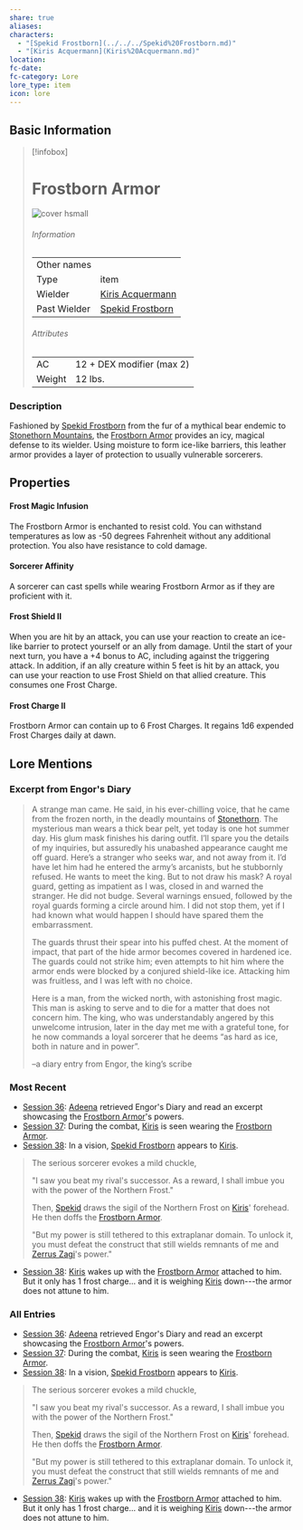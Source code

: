 ```yaml
---
share: true
aliases: 
characters:
  - "[Spekid Frostborn](../../../Spekid%20Frostborn.md)"
  - "[Kiris Acquermann](Kiris%20Acquermann.md)"
location: 
fc-date: 
fc-category: Lore
lore_type: item
icon: lore
---
```


## Basic Information
> [!infobox]
> # Frostborn Armor
> ![cover hsmall](../../zzz_attachments/Frostborn%20Armor.png)
> ###### Information
> |   |  |
> | ---- | ---- |
> | Other names | |
> | Type|item|
> | Wielder | [Kiris Acquermann](../../PCs/Kiris%20Acquermann.md)|
> | Past Wielder| [Spekid Frostborn](../../../Spekid%20Frostborn.md)|
> ###### Attributes
> |   |  |
> | ---- | ---- |
> |AC| 12 + DEX modifier (max 2)|
> |Weight| 12 lbs.|
### Description
Fashioned by [Spekid Frostborn](../../../Spekid%20Frostborn.md) from the fur of a mythical bear endemic to [Stonethorn Mountains](../../Locations/Areas/Stonethorn%20Mountains.md), the [Frostborn Armor](Frostborn%20Armor.md) provides an icy, magical defense to its wielder. Using moisture to form ice-like barriers, this leather armor provides a layer of protection to usually vulnerable sorcerers.
## Properties
#### Frost Magic Infusion
The Frostborn Armor is enchanted to resist cold. You can withstand temperatures as low as -50 degrees Fahrenheit without any additional protection. You also have resistance to cold damage.

#### Sorcerer Affinity
A sorcerer can cast spells while wearing Frostborn Armor as if they are proficient with it.

#### Frost Shield II
When you are hit by an attack, you can use your reaction to create an ice-like barrier to protect yourself or an ally from damage. Until the start of your next turn, you have a +4 bonus to AC, including against the triggering attack. In addition, if an ally creature within 5 feet is hit by an attack, you can use your reaction to use Frost Shield on that allied creature. 
This consumes one Frost Charge.

#### Frost Charge II
Frostborn Armor can contain up to 6 Frost Charges. It regains 1d6 expended Frost Charges daily at dawn.
## Lore Mentions
### Excerpt from **Engor's Diary**
> A strange man came. He said, in his ever-chilling voice, that he came from the frozen north, in the deadly mountains of [Stonethorn](../../Locations/Areas/Stonethorn%20Mountains.md). The mysterious man wears a thick bear pelt, yet today is one hot summer day. His glum mask finishes his daring outfit. I’ll spare you the details of my inquiries, but assuredly his unabashed appearance caught me off guard. Here’s a stranger who seeks war, and not away from it. I’d have let him had he entered the army’s arcanists, but he stubbornly refused. He wants to meet the king. But to not draw his mask? A royal guard, getting as impatient as I was, closed in and warned the stranger. He did not budge. Several warnings ensued, followed by the royal guards forming a circle around him. I did not stop them, yet if I had known what would happen I should have spared them the embarrassment.
> 
> The guards thrust their spear into his puffed chest. At the moment of impact, that part of the hide armor becomes covered in hardened ice. The guards could not strike him; even attempts to hit him where the armor ends were blocked by a conjured shield-like ice. Attacking him was fruitless, and I was left with no choice.
> 
>Here is a man, from the wicked north, with astonishing frost magic. This man is asking to serve and to die for a matter that does not concern him. The king, who was understandably angered by this unwelcome intrusion, later in the day met me with a grateful tone, for he now commands a loyal sorcerer that he deems “as hard as ice, both in nature and in power”.
>
>–a diary entry from Engor, the king’s scribe
### Most Recent
- [Session 36](../../../Session%2036.md): [Adeena](Adeena%20Oberon.md) retrieved Engor's Diary and read an excerpt showcasing the [Frostborn Armor](Frostborn%20Armor.md)'s powers.
- [Session 37](../../Session%20Log/Session%2037.md): During the combat, [Kiris](Kiris%20Acquermann.md) is seen wearing the [Frostborn Armor](Frostborn%20Armor.md).
- [Session 38](../../Session%20Log/Session%2038.md): In a vision, [Spekid Frostborn](Spekid%20Frostborn.md) appears to [Kiris](Kiris%20Acquermann.md).
> The serious sorcerer evokes a mild chuckle,
>
> "I saw you beat my rival's successor. As a reward, I shall imbue you with the power of the Northern Frost."
>
> Then, [Spekid](Spekid%20Frostborn.md) draws the sigil of the Northern Frost on [Kiris](Kiris%20Acquermann.md)' forehead. He then doffs the [Frostborn Armor](Frostborn%20Armor.md).
>
> "But my power is still tethered to this extraplanar domain. To unlock it, you must defeat the construct that still wields remnants of me and [Zerrus Zagi](Zerrus%20Zagi.md)'s power."
- [Session 38](../../Session%20Log/Session%2038.md): [Kiris](Kiris%20Acquermann.md) wakes up with the [Frostborn Armor](Frostborn%20Armor.md) attached to him. But it only has 1 frost charge... and it is weighing [Kiris](Kiris%20Acquermann.md) down---the armor does not attune to him.

### All Entries
- [Session 36](../../../Session%2036.md): [Adeena](Adeena%20Oberon.md) retrieved Engor's Diary and read an excerpt showcasing the [Frostborn Armor](Frostborn%20Armor.md)'s powers.
- [Session 37](../../Session%20Log/Session%2037.md): During the combat, [Kiris](Kiris%20Acquermann.md) is seen wearing the [Frostborn Armor](Frostborn%20Armor.md).
- [Session 38](../../Session%20Log/Session%2038.md): In a vision, [Spekid Frostborn](Spekid%20Frostborn.md) appears to [Kiris](Kiris%20Acquermann.md).
> The serious sorcerer evokes a mild chuckle,
>
> "I saw you beat my rival's successor. As a reward, I shall imbue you with the power of the Northern Frost."
>
> Then, [Spekid](Spekid%20Frostborn.md) draws the sigil of the Northern Frost on [Kiris](Kiris%20Acquermann.md)' forehead. He then doffs the [Frostborn Armor](Frostborn%20Armor.md).
>
> "But my power is still tethered to this extraplanar domain. To unlock it, you must defeat the construct that still wields remnants of me and [Zerrus Zagi](Zerrus%20Zagi.md)'s power."
- [Session 38](../../Session%20Log/Session%2038.md): [Kiris](Kiris%20Acquermann.md) wakes up with the [Frostborn Armor](Frostborn%20Armor.md) attached to him. But it only has 1 frost charge... and it is weighing [Kiris](Kiris%20Acquermann.md) down---the armor does not attune to him.
